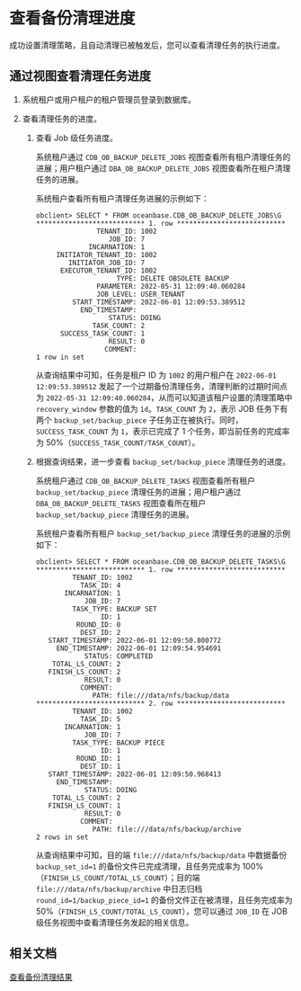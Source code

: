 # 查看备份清理进度

成功设置清理策略，且自动清理已被触发后，您可以查看清理任务的执行进度。

## 通过视图查看清理任务进度

1. 系统租户或用户租户的租户管理员登录到数据库。

2. 查看清理任务的进度。

   1. 查看 Job 级任务进度。

      系统租户通过 `CDB_OB_BACKUP_DELETE_JOBS` 视图查看所有租户清理任务的进展；用户租户通过 `DBA_OB_BACKUP_DELETE_JOBS` 视图查看所在租户清理任务的进展。

      系统租户查看所有租户清理任务进展的示例如下：

      ```shell
      obclient> SELECT * FROM oceanbase.CDB_OB_BACKUP_DELETE_JOBS\G
      *************************** 1. row ***************************
                     TENANT_ID: 1002
                        JOB_ID: 7
                   INCARNATION: 1
           INITIATOR_TENANT_ID: 1002
              INITIATOR_JOB_ID: 7
            EXECUTOR_TENANT_ID: 1002
                          TYPE: DELETE OBSOLETE BACKUP
                     PARAMETER: 2022-05-31 12:09:40.060284
                     JOB_LEVEL: USER_TENANT
               START_TIMESTAMP: 2022-06-01 12:09:53.389512
                 END_TIMESTAMP: 
                        STATUS: DOING
                    TASK_COUNT: 2
            SUCCESS_TASK_COUNT: 1
                        RESULT: 0
                       COMMENT: 
      1 row in set
      ```

      从查询结果中可知，任务是租户 ID 为 `1002` 的用户租户在 `2022-06-01 12:09:53.389512` 发起了一个过期备份清理任务，清理判断的过期时间点为 `2022-05-31 12:09:40.060284`，从而可以知道该租户设置的清理策略中 `recovery_window` 参数的值为 `1d`。`TASK_COUNT` 为 `2`，表示 JOB 任务下有两个 `backup_set/backup_piece` 子任务正在被执行。同时，`SUCCESS_TASK_COUNT` 为 `1`，表示已完成了 1 个任务，即当前任务的完成率为 50%（`SUCCESS_TASK_COUNT/TASK_COUNT`）。

   2. 根据查询结果，进一步查看 `backup_set/backup_piece` 清理任务的进度。

      系统租户通过 `CDB_OB_BACKUP_DELETE_TASKS` 视图查看所有租户 `backup_set/backup_piece` 清理任务的进展；用户租户通过 `DBA_OB_BACKUP_DELETE_TASKS` 视图查看所在租户 `backup_set/backup_piece` 清理任务的进展。

      系统租户查看所有租户 `backup_set/backup_piece` 清理任务的进展的示例如下：

      ```shell
      obclient> SELECT * FROM oceanbase.CDB_OB_BACKUP_DELETE_TASKS\G
      *************************** 1. row ***************************
               TENANT_ID: 1002
                 TASK_ID: 4
             INCARNATION: 1
                  JOB_ID: 7
               TASK_TYPE: BACKUP SET
                      ID: 1
                ROUND_ID: 0
                 DEST_ID: 2
         START_TIMESTAMP: 2022-06-01 12:09:50.800772
           END_TIMESTAMP: 2022-06-01 12:09:54.954691
                  STATUS: COMPLETED
          TOTAL_LS_COUNT: 2
         FINISH_LS_COUNT: 2
                  RESULT: 0
                 COMMENT: 
                    PATH: file:///data/nfs/backup/data
      *************************** 2. row ***************************
               TENANT_ID: 1002
                 TASK_ID: 5
             INCARNATION: 1
                  JOB_ID: 7
               TASK_TYPE: BACKUP PIECE
                      ID: 1
                ROUND_ID: 1
                 DEST_ID: 1
         START_TIMESTAMP: 2022-06-01 12:09:50.968413
           END_TIMESTAMP: 
                  STATUS: DOING
          TOTAL_LS_COUNT: 2
         FINISH_LS_COUNT: 1
                  RESULT: 0
                 COMMENT: 
                    PATH: file:///data/nfs/backup/archive
      2 rows in set
      ```

      从查询结果中可知，目的端 `file:///data/nfs/backup/data` 中数据备份 `backup_set_id=1` 的备份文件已完成清理，且任务完成率为 100%（`FINISH_LS_COUNT/TOTAL_LS_COUNT`）；目的端`file:///data/nfs/backup/archive` 中日志归档 `round_id=1/backup_piece_id=1` 的备份文件正在被清理，且任务完成率为 50%（`FINISH_LS_COUNT/TOTAL_LS_COUNT`），您可以通过 `JOB_ID` 在 JOB 级任务视图中查看清理任务发起的相关信息。

## 相关文档

[查看备份清理结果](4.view-cleaning-backup-history.md)
